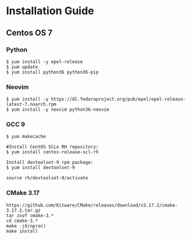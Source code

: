 Installation Guide
==================

Centos OS 7
-----------

### Python
```
$ yum install -y epel-release
$ yum update
$ yum install python36 python36-pip
```


### Neovim
```
$ yum install -y https://dl.fedoraproject.org/pub/epel/epel-release-latest-7.noarch.rpm
$ yum install -y neovim python36-neovim
```


### GCC 9
```
$ yum makecache

#Install CentOS SCLo RH repository:
$ yum install centos-release-scl-rh

Install devtoolset-9 rpm package:
$ yum install devtoolset-9

source rh/devtoolset-9/activate

```

### CMake 3.17
```
https://github.com/Kitware/CMake/releases/download/v3.17.2/cmake-3.17.2.tar.gz
tar zxvf cmake-3.*
cd cmake-3.*
make -j$(nproc)
make install
```
